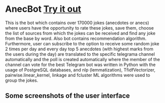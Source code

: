 # AnecBot [Try it out](http://t.me/bot_anecbot)
This is the bot which contains over 170000 jokes (anecdotes or anecs) where users have the opportunity to rate these jokes, save them, choose the list of sources from which the jokes can be received and find any joke from the base by word. Also bot contains recommendation algorithm. Furthermore, user can subscribe to the option to receive some random joke 2 times per day and every day top 5 anecdotes (with highest marks from the users during the day) are translated to the specific telegrama channel automatically and the poll is created automatically where the member of the channel can vote for the best 
Telegram bot was written in Python with the usage of PostgreSQL databases, and nlp (lemmatization), TfidfVectorizer, pairwise.linear_kernel, linkage and fcluster ML algorithms were used to group the jokes. 

## Some screenshots of the user interface

